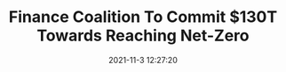 ---
"title": "Finance Coalition To Commit $130T Towards Reaching Net-Zero"
"date": "2021-11-3 12:27:20"
"feed_name": "RIGZONE"
"feed_website": "http://www.rigzone.com/"
"feed_rss": "http://www.rigzone.com/news/rss/rigzone_latest.aspx"
"link": "https://www.rigzone.com/news/wire/finance_coalition_to_commit_130t_towards_reaching_netzero-03-nov-2021-166897-article/?rss=true"
"source": "None"
"file": "_posts/2021-1-1-ca6e48e7d4405702f7adfd554614a53b90d11f69.md"
"accident": "0"
"drilling": "0"
"dead": "0"
"injured": "0"
"arrested": "0"
"place": "unknown place"
"where": "unknown site"
"causes": "unknown"
"place_uri": "unknown place"
---